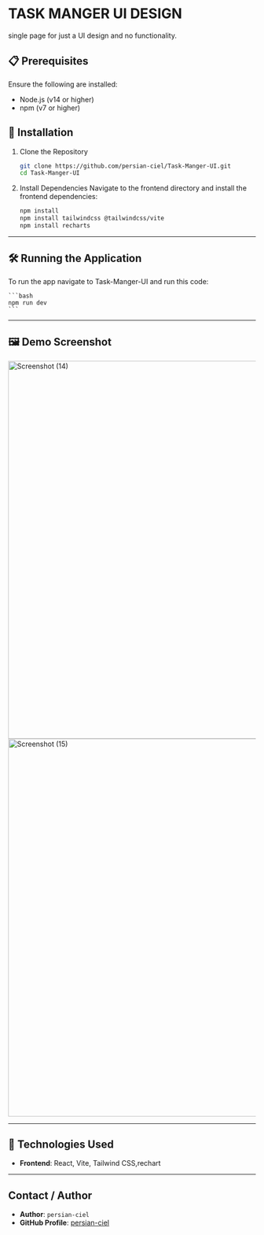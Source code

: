 # TASK MANGER UI DESIGN

single page for just a UI design and no functionality.

## 📋 Prerequisites

Ensure the following are installed:

- Node.js (v14 or higher)
- npm (v7 or higher)

## 🚀 Installation

1. Clone the Repository

   ```bash
   git clone https://github.com/persian-ciel/Task-Manger-UI.git
   cd Task-Manger-UI
   ```

2. Install Dependencies
   Navigate to the frontend directory and install the frontend dependencies:

   ```bash
   npm install
   npm install tailwindcss @tailwindcss/vite
   npm install recharts
   ```

---

## 🛠 Running the Application

To run the app navigate to Task-Manger-UI and run this code:

    ```bash
    npm run dev
    ```

---

## 🖼️ Demo Screenshot

<img width="1366" height="768" alt="Screenshot (14)" src="https://github.com/user-attachments/assets/193926fd-c03e-4bc0-94cb-5fcfee31f589" />
<img width="1366" height="768" alt="Screenshot (15)" src="https://github.com/user-attachments/assets/ae8e80d7-d758-4a42-bef2-8f3a1ce2c55d" />

---

## 🧰 Technologies Used

- **Frontend**: React, Vite, Tailwind CSS,rechart

---

## Contact / Author

- **Author**: `persian-ciel`
- **GitHub Profile**: [persian-ciel](https://github.com/persian-ciel)
